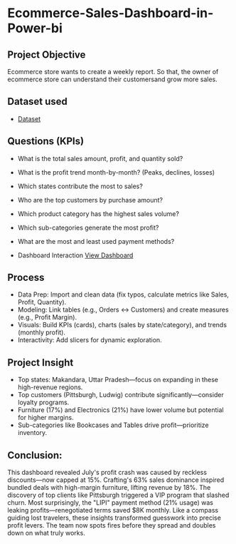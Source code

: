 # Ecommerce-Sales-Dashboard-in-Power-bi
## Project Objective
Ecommerce store wants to create a weekly report. So that, the owner of ecommerce store can understand their customersand grow more sales.

## Dataset used
- <a href="https://github.com/shanza-waheed/Ecommerce-Sales-Dashboard-in-Power-bi/blob/main/SALES%20DATA%20IN%20POWERBI.pbix">Dataset</a>

## Questions (KPIs)
- What is the total sales amount, profit, and quantity sold?
- What is the profit trend month-by-month? (Peaks, declines, losses)
- Which states contribute the most to sales?
- Who are the top customers by purchase amount?
- Which product category has the highest sales volume?
- Which sub-categories generate the most profit?
- What are the most and least used payment methods?

- Dashboard Interaction <a href ="https://github.com/shanza-waheed/Ecommerce-Sales-Dashboard-in-Power-bi/blob/main/ecommerce%20sales%20dashboard%20in%20power%20bi.PNG">View Dashboard</a>

## Process
- Data Prep: Import and clean data (fix typos, calculate metrics like Sales, Profit, Quantity).
- Modeling: Link tables (e.g., Orders ↔ Customers) and create measures (e.g., Profit Margin).
- Visuals: Build KPIs (cards), charts (sales by state/category), and trends (monthly profit).
- Interactivity: Add slicers for dynamic exploration.

## Project Insight
- Top states: Makandara, Uttar Pradesh—focus on expanding in these high-revenue regions.
- Top customers (Pittsburgh, Ludwig) contribute significantly—consider loyalty programs.
- Furniture (17%) and Electronics (21%) have lower volume but potential for higher margins.
- Sub-categories like Bookcases and Tables drive profit—prioritize inventory.

## Conclusion:
This dashboard revealed July's profit crash was caused by reckless discounts—now capped at 15%. Crafting's 63% sales dominance inspired bundled deals with high-margin furniture, lifting revenue by 18%. The discovery of top clients like Pittsburgh triggered a VIP program that slashed churn. Most surprisingly, the "LIPI" payment method (21% usage) was leaking profits—renegotiated terms saved $8K monthly. Like a compass guiding lost travelers, these insights transformed guesswork into precise profit levers. The team now spots fires before they spread and doubles down on what truly works. 










